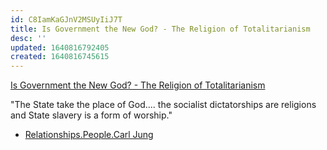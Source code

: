 ```yaml
---
id: C8IamKaGJnV2MSUyIiJ7T
title: Is Government the New God? - The Religion of Totalitarianism
desc: ''
updated: 1640816792405
created: 1640816745615
---
```


[Is Government the New God? - The Religion of Totalitarianism](https://odysee.com/@academyofideas:3/is-government-the-new-god-the-religion:c)


"The State take the place of God.... the socialist dictatorships are religions and State slavery is a form of worship."
  * [Relationships.People.Carl Jung](../../../MyDendronExistence/Relationships/People/Carl%20Jung.md)
